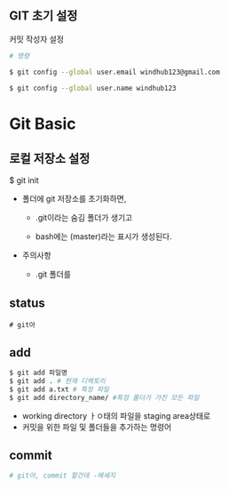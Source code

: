 ## GIT 초기 설정

커밋 작성자 설정

```bash
# 명령

$ git config --global user.email windhub123@gmail.com

$ git config --global user.name windhub123
```





# Git Basic

## 로컬 저장소 설정

$ git init

- 폴더에 git 저장소를 초기화하면,

  - .git이라는 숨김 폴더가 생기고

  - bash에는 (master)라는 표시가 생성된다.

- 주의사항

  - .git 폴더를 





## status

```
# git아 

```









## add

```bash
$ git add 파일명
$ git add . # 현재 디렉토리
$ git add a.txt # 특정 파일
$ git add directory_name/ #특정 폴더가 가진 모든 파일 
```

- working  directory ㅏㅇ태의 파일을 staging area상태로
- 커밋을 위한 파일 및 폴더들을 추가하는 명령어



## commit

```bash
# git아, commit 할건데 -메세지


```




